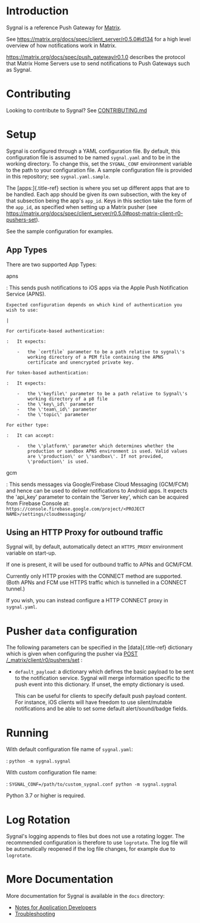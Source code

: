 Introduction
============

Sygnal is a reference Push Gateway for [Matrix](https://matrix.org/).

See <https://matrix.org/docs/spec/client_server/r0.5.0#id134> for a high
level overview of how notifications work in Matrix.

<https://matrix.org/docs/spec/push_gateway/r0.1.0> describes the
protocol that Matrix Home Servers use to send notifications to Push
Gateways such as Sygnal.

Contributing
============

Looking to contribute to Sygnal? See [CONTRIBUTING.md](CONTRIBUTING.md)

Setup
=====

Sygnal is configured through a YAML configuration file. By default, this
configuration file is assumed to be named `sygnal.yaml` and to be in the
working directory. To change this, set the `SYGNAL_CONF` environment
variable to the path to your configuration file. A sample configuration
file is provided in this repository; see `sygnal.yaml.sample`.

The [apps:]{.title-ref} section is where you set up different apps that
are to be handled. Each app should be given its own subsection, with the
key of that subsection being the app\'s `app_id`. Keys in this section
take the form of the `app_id`, as specified when setting up a Matrix
pusher (see
<https://matrix.org/docs/spec/client_server/r0.5.0#post-matrix-client-r0-pushers-set>).

See the sample configuration for examples.

App Types
---------

There are two supported App Types:

apns

:   This sends push notifications to iOS apps via the Apple Push
    Notification Service (APNS).

    Expected configuration depends on which kind of authentication you
    wish to use:

    | 

    For certificate-based authentication:

    :   It expects:

        -   the `certfile` parameter to be a path relative to sygnal\'s
            working directory of a PEM file containing the APNS
            certificate and unencrypted private key.

    For token-based authentication:

    :   It expects:

        -   the \'keyfile\' parameter to be a path relative to Sygnal\'s
            working directory of a p8 file
        -   the \'key\_id\' parameter
        -   the \'team\_id\' parameter
        -   the \'topic\' parameter

    For either type:

    :   It can accept:

        -   the \'platform\' parameter which determines whether the
            production or sandbox APNS environment is used. Valid values
            are \'production\' or \'sandbox\'. If not provided,
            \'production\' is used.

gcm

:   This sends messages via Google/Firebase Cloud Messaging (GCM/FCM)
    and hence can be used to deliver notifications to Android apps. It
    expects the \'api\_key\' parameter to contain the \'Server key\',
    which can be acquired from Firebase Console at:
    `https://console.firebase.google.com/project/<PROJECT NAME>/settings/cloudmessaging/`

Using an HTTP Proxy for outbound traffic
----------------------------------------

Sygnal will, by default, automatically detect an `HTTPS_PROXY`
environment variable on start-up.

If one is present, it will be used for outbound traffic to APNs and
GCM/FCM.

Currently only HTTP proxies with the CONNECT method are supported. (Both
APNs and FCM use HTTPS traffic which is tunnelled in a CONNECT tunnel.)

If you wish, you can instead configure a HTTP CONNECT proxy in
`sygnal.yaml`.

Pusher `data` configuration
===========================

The following parameters can be specified in the [data]{.title-ref}
dictionary which is given when configuring the pusher via [POST
/\_matrix/client/r0/pushers/set](https://matrix.org/docs/spec/client_server/latest#post-matrix-client-r0-pushers-set)
:

-   `default_payload`: a dictionary which defines the basic payload to
    be sent to the notification service. Sygnal will merge information
    specific to the push event into this dictionary. If unset, the empty
    dictionary is used.

    This can be useful for clients to specify default push payload
    content. For instance, iOS clients will have freedom to use
    silent/mutable notifications and be able to set some default
    alert/sound/badge fields.

Running
=======

With default configuration file name of `sygnal.yaml`:

:   `python -m sygnal.sygnal`

With custom configuration file name:

:   `SYGNAL_CONF=/path/to/custom_sygnal.conf python -m sygnal.sygnal`

Python 3.7 or higher is required.

Log Rotation
============

Sygnal\'s logging appends to files but does not use a rotating logger.
The recommended configuration is therefore to use `logrotate`. The log
file will be automatically reopened if the log file changes, for example
due to `logrotate`.

More Documentation
==================

More documentation for Sygnal is available in the `docs` directory:

-   [Notes for Application Developers](docs/applications.md)
-   [Troubleshooting](docs/troubleshooting.md)

